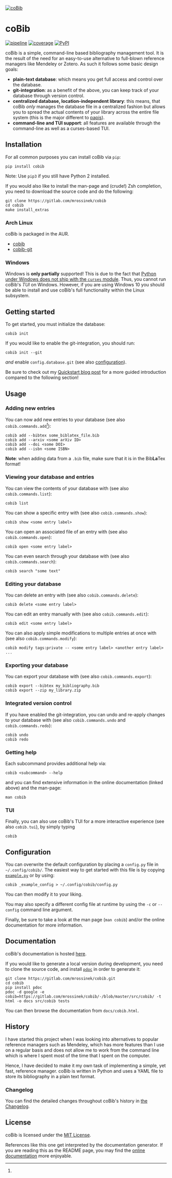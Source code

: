 [![coBib](https://gitlab.com/mrossinek/cobib/-/raw/master/logo/cobib_logo.svg)](https://mrossinek.gitlab.io/cobib/cobib.html)

# coBib

[![pipeline](https://gitlab.com/mrossinek/cobib/badges/master/pipeline.svg)](https://gitlab.com/mrossinek/cobib/-/pipelines)
[![coverage](https://gitlab.com/mrossinek/cobib/badges/master/coverage.svg)](https://gitlab.com/mrossinek/cobib/-/graphs/master/charts)
[![PyPI](https://img.shields.io/pypi/v/cobib)](https://pypi.org/project/cobib/)

coBib is a simple, command-line based bibliography management tool.
It is the result of the need for an easy-to-use alternative to full-blown reference managers like Mendeley or Zotero.
As such it follows some basic design goals:
* **plain-text database**: which means you get full access and control over the database.
* **git-integration**: as a benefit of the above, you can keep track of your database through version control.
* **centralized database, location-independent library**: this means, that coBib *only* manages the
  database file in a centralized fashion but allows you to spread the actual contents of your
  library across the entire file system (this is the major different to
  [papis](https://papis.readthedocs.io/en/latest/library_structure.html)).
* **command-line and TUI support**: all features are available through the command-line as well as a curses-based TUI.


## Installation

For all common purposes you can install coBib via `pip`:
```
pip install cobib
```
Note: Use `pip3` if you still have Python 2 installed.

If you would also like to install the man-page and (crude!) Zsh completion,
you need to download the source code and do the following:
```
git clone https://gitlab.com/mrossinek/cobib
cd cobib
make install_extras
```

### Arch Linux
coBib is packaged in the AUR.
* [cobib](https://aur.archlinux.org/packages/cobib/)
* [cobib-git](https://aur.archlinux.org/packages/cobib-git/)

### Windows
Windows is **only partially** supported!
This is due to the fact that [Python under Windows does not ship with the `curses` module][1].
Thus, you cannot run coBib's _TUI_ on Windows.
However, if you are using Windows 10 you should be able to install and use coBib's full
functionality within the Linux subsystem.



## Getting started

To get started, you must initialize the database:
```
cobib init
```

If you would like to enable the git-integration, you should run:
```
cobib init --git
```
*and* enable `config.database.git` (see also [configuration](#configuration)).


Be sure to check out my [Quickstart blog post](https://mrossinek.gitlab.io/programming/introducing-cobib/)
for a more guided introduction compared to the following section!


## Usage

### Adding new entries
You can now add new entries to your database (see also `cobib.commands.add`[^1]):
```
cobib add --bibtex some_biblatex_file.bib
cobib add --arxiv <some arXiv ID>
cobib add --doi <some DOI>
cobib add --isbn <some ISBN>
```

**Note**: when adding data from a `.bib` file, make sure that it is in the Bib**La**Tex format!

### Viewing your database and entries
You can view the contents of your database with (see also `cobib.commands.list`):
```
cobib list
```
You can show a specific entry with (see also `cobib.commands.show`):
```
cobib show <some entry label>
```
You can open an associated file of an entry with (see also `cobib.commands.open`):
```
cobib open <some entry label>
```
You can even search through your database with (see also `cobib.commands.search`):
```
cobib search "some text"
```

### Editing your database
You can delete an entry with (see also `cobib.commands.delete`):
```
cobib delete <some entry label>
```
You can edit an entry manually with (see also `cobib.commands.edit`):
```
cobib edit <some entry label>
```
You can also apply simple modifications to multiple entries at once with (see also
`cobib.commands.modify`):
```
cobib modify tags:private -- <some entry label> <another entry label> ...
```

### Exporting your database
You can export your database with (see also `cobib.commands.export`):
```
cobib export --bibtex my_bibliography.bib
cobib export --zip my_library.zip
```

### Integrated version control
If you have enabled the git-integration, you can undo and re-apply changes to your database with
(see also `cobib.commands.undo` and `cobib.commands.redo`):
```
cobib undo
cobib redo
```

### Getting help
Each subcommand provides additional help via:
```
cobib <subcommand> --help
```
and you can find extensive information in the online documentation (linked above) and the man-page:
```
man cobib
```

### TUI
Finally, you can also use coBib's TUI for a more interactive experience (see also `cobib.tui`), by
simply typing

    cobib


## Configuration

You can overwrite the default configuration by placing a `config.py` file in `~/.config/cobib/`.
The easiest way to get started with this file is by copying [`example.py`](https://gitlab.com/mrossinek/cobib/-/blob/master/src/cobib/config/example.py)
or by using:
```
cobib _example_config > ~/.config/cobib/config.py
```
You can then modify it to your liking.

You may also specify a different config file at runtime by using the `-c` or `--config` command line argument.

Finally, be sure to take a look at the man page (`man cobib`) and/or the online documentation for more information.


## Documentation
coBib's documentation is hosted [here](https://mrossinek.gitlab.io/cobib/cobib.html).

If you would like to generate a local version during development, you need to clone the source code, and install [`pdoc`](https://github.com/mitmproxy/pdoc) in order to generate it:
```
git clone https://gitlab.com/mrossinek/cobib.git
cd cobib
pip install pdoc
pdoc -d google -e cobib=https://gitlab.com/mrossinek/cobib/-/blob/master/src/cobib/ -t html -o docs src/cobib tests
```
You can then browse the documentation from `docs/cobib.html`.


## History
I have started this project when I was looking into alternatives to popular reference managers such as Mendeley,
which has more features than I use on a regular basis and does not allow me to work from the command line which is where I spent most of the time that I spent on the computer.

Hence, I have decided to make it my own task of implementing a simple, yet fast, reference manager.
coBib is written in Python and uses a YAML file to store its bibliography in a plain text format.

### Changelog
You can find the detailed changes throughout coBib's history in [the Changelog](https://gitlab.com/mrossinek/cobib/-/blob/master/CHANGELOG.md).


## License
coBib is licensed under the [MIT License](https://gitlab.com/mrossinek/cobib/-/blob/master/LICENSE.txt).

[^1]:
References like this one get interpreted by the documentation generator. If you are reading this as the README page, you may find the [online documentation](https://mrossinek.gitlab.io/cobib/cobib.html) more enjoyable.

[1]: https://docs.python.org/3/howto/curses.html#what-is-curses

[//]: # ( vim: set ft=markdown: )

